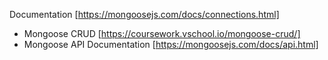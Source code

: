 Documentation [https://mongoosejs.com/docs/connections.html]
* Mongoose CRUD [https://coursework.vschool.io/mongoose-crud/]
* Mongoose API Documentation [https://mongoosejs.com/docs/api.html]